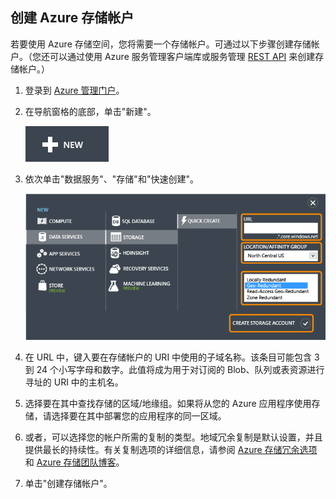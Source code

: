 ## 创建 Azure 存储帐户

若要使用 Azure 存储空间，您将需要一个存储帐户。可通过以下步骤创建存储帐户。（您还可以通过使用 Azure 服务管理客户端库或服务管理 [REST API] 来创建存储帐户。）

1.  登录到 [Azure 管理门户]。

2.  在导航窗格的底部，单击"新建"。

	![+new][plus-new]

3.  依次单击"数据服务"、"存储"和"快速创建"。

	![Quick create dialog][quick-create-storage]

4.  在 URL 中，键入要在存储帐户的 URI 中使用的子域名称。该条目可能包含 3 到 24 个小写字母和数字。此值将成为用于对订阅的 Blob、队列或表资源进行寻址的 URI 中的主机名。

5.  选择要在其中查找存储的区域/地缘组。如果将从您的 Azure 应用程序使用存储，请选择要在其中部署您的应用程序的同一区域。

6. 或者，可以选择您的帐户所需的复制的类型。地域冗余复制是默认设置，并且提供最长的持续性。有关复制选项的详细信息，请参阅 [Azure 存储冗余选项](/documentation/articles/storage-redundancy/)和 [Azure 存储团队博客](http://blogs.msdn.com/b/windowsazurestorage)。

6.  单击"创建存储帐户"。

[REST API]: http://msdn.microsoft.com/zh-cn/library/azure/hh264518.aspx
[Azure 管理门户]: http://manage.windowsazure.cn
[plus-new]: ./media/storage-create-account-include/plus-new.png
[quick-create-storage]: ./media/storage-create-account-include/quick-storage-2.png

<!--HONumber=50-->